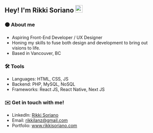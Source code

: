 ## Hey! I'm Rikki Soriano <img src="https://media0.giphy.com/media/ttFzFD9WgfGcVjbk42/giphy.gif?cid=ecf05e47e736o1b3ija1cvdpvd4f8se0xr86e9ibe8u8egn9&rid=giphy.gif&ct=s" width="24px">

### 🟠 About me
- Aspiring Front-End Developer / UX Designer
- Honing my skills to fuse both design and development to bring out visions to life.
- Based in Vancouver, BC

### 🛠️ Tools
- Languages: HTML, CSS, JS
- Backend: PHP, MySQL, NoSQL
- Frameworks: React JS, React Native, Next JS

### ✉️ Get in touch with me!
- LinkedIn: [Rikki Soriano](https://www.linkedin.com/in/rikkisoriano/)
- Email: rikkilanz@gmail.com
- Portfolio: www.rikkisoriano.com
